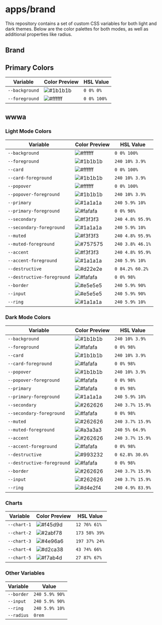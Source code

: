 # apps/brand

This repository contains a set of custom CSS variables for both light and dark themes. Below are the color palettes for both modes, as well as additional properties like radius.

## Brand

## Primary Colors

| Variable       | Color Preview                                            | HSL Value   |
| -------------- | -------------------------------------------------------- | ----------- |
| `--background` | ![#1b1b1b](https://placehold.co/15x15/000000/000000.png) | `0 0% 0%`   |
| `--foreground` | ![#ffffff](https://placehold.co/15x15/ffffff/ffffff.png) | `0 0% 100%` |

## wwwa

### Light Mode Colors

| Variable                   | Color Preview                                            | HSL Value        |
| -------------------------- | -------------------------------------------------------- | ---------------- |
| `--background`             | ![#ffffff](https://placehold.co/15x15/ffffff/ffffff.png) | `0 0% 100%`      |
| `--foreground`             | ![#1b1b1b](https://placehold.co/15x15/1b1b1b/1b1b1b.png) | `240 10% 3.9%`   |
| `--card`                   | ![#ffffff](https://placehold.co/15x15/ffffff/ffffff.png) | `0 0% 100%`      |
| `--card-foreground`        | ![#1b1b1b](https://placehold.co/15x15/1b1b1b/1b1b1b.png) | `240 10% 3.9%`   |
| `--popover`                | ![#ffffff](https://placehold.co/15x15/ffffff/ffffff.png) | `0 0% 100%`      |
| `--popover-foreground`     | ![#1b1b1b](https://placehold.co/15x15/1b1b1b/1b1b1b.png) | `240 10% 3.9%`   |
| `--primary`                | ![#1a1a1a](https://placehold.co/15x15/1a1a1a/1a1a1a.png) | `240 5.9% 10%`   |
| `--primary-foreground`     | ![#fafafa](https://placehold.co/15x15/fafafa/fafafa.png) | `0 0% 98%`       |
| `--secondary`              | ![#f3f3f3](https://placehold.co/15x15/f3f3f3/f3f3f3.png) | `240 4.8% 95.9%` |
| `--secondary-foreground`   | ![#1a1a1a](https://placehold.co/15x15/1a1a1a/1a1a1a.png) | `240 5.9% 10%`   |
| `--muted`                  | ![#f3f3f3](https://placehold.co/15x15/f3f3f3/f3f3f3.png) | `240 4.8% 95.9%` |
| `--muted-foreground`       | ![#757575](https://placehold.co/15x15/757575/757575.png) | `240 3.8% 46.1%` |
| `--accent`                 | ![#f3f3f3](https://placehold.co/15x15/f3f3f3/f3f3f3.png) | `240 4.8% 95.9%` |
| `--accent-foreground`      | ![#1a1a1a](https://placehold.co/15x15/1a1a1a/1a1a1a.png) | `240 5.9% 10%`   |
| `--destructive`            | ![#d22e2e](https://placehold.co/15x15/d22e2e/d22e2e.png) | `0 84.2% 60.2%`  |
| `--destructive-foreground` | ![#fafafa](https://placehold.co/15x15/fafafa/fafafa.png) | `0 0% 98%`       |
| `--border`                 | ![#e5e5e5](https://placehold.co/15x15/e5e5e5/e5e5e5.png) | `240 5.9% 90%`   |
| `--input`                  | ![#e5e5e5](https://placehold.co/15x15/e5e5e5/e5e5e5.png) | `240 5.9% 90%`   |
| `--ring`                   | ![#1a1a1a](https://placehold.co/15x15/1a1a1a/1a1a1a.png) | `240 5.9% 10%`   |

### Dark Mode Colors

| Variable                   | Color Preview                                            | HSL Value        |
| -------------------------- | -------------------------------------------------------- | ---------------- |
| `--background`             | ![#1b1b1b](https://placehold.co/15x15/1b1b1b/1b1b1b.png) | `240 10% 3.9%`   |
| `--foreground`             | ![#fafafa](https://placehold.co/15x15/fafafa/fafafa.png) | `0 0% 98%`       |
| `--card`                   | ![#1b1b1b](https://placehold.co/15x15/1b1b1b/1b1b1b.png) | `240 10% 3.9%`   |
| `--card-foreground`        | ![#fafafa](https://placehold.co/15x15/fafafa/fafafa.png) | `0 0% 98%`       |
| `--popover`                | ![#1b1b1b](https://placehold.co/15x15/1b1b1b/1b1b1b.png) | `240 10% 3.9%`   |
| `--popover-foreground`     | ![#fafafa](https://placehold.co/15x15/fafafa/fafafa.png) | `0 0% 98%`       |
| `--primary`                | ![#fafafa](https://placehold.co/15x15/fafafa/fafafa.png) | `0 0% 98%`       |
| `--primary-foreground`     | ![#1a1a1a](https://placehold.co/15x15/1a1a1a/1a1a1a.png) | `240 5.9% 10%`   |
| `--secondary`              | ![#262626](https://placehold.co/15x15/262626/262626.png) | `240 3.7% 15.9%` |
| `--secondary-foreground`   | ![#fafafa](https://placehold.co/15x15/fafafa/fafafa.png) | `0 0% 98%`       |
| `--muted`                  | ![#262626](https://placehold.co/15x15/262626/262626.png) | `240 3.7% 15.9%` |
| `--muted-foreground`       | ![#a3a3a3](https://placehold.co/15x15/a3a3a3/a3a3a3.png) | `240 5% 64.9%`   |
| `--accent`                 | ![#262626](https://placehold.co/15x15/262626/262626.png) | `240 3.7% 15.9%` |
| `--accent-foreground`      | ![#fafafa](https://placehold.co/15x15/fafafa/fafafa.png) | `0 0% 98%`       |
| `--destructive`            | ![#993232](https://placehold.co/15x15/993232/993232.png) | `0 62.8% 30.6%`  |
| `--destructive-foreground` | ![#fafafa](https://placehold.co/15x15/fafafa/fafafa.png) | `0 0% 98%`       |
| `--border`                 | ![#262626](https://placehold.co/15x15/262626/262626.png) | `240 3.7% 15.9%` |
| `--input`                  | ![#262626](https://placehold.co/15x15/262626/262626.png) | `240 3.7% 15.9%` |
| `--ring`                   | ![#d4e2f4](https://placehold.co/15x15/d4e2f4/d4e2f4.png) | `240 4.9% 83.9%` |

### Charts

| Variable    | Color Preview                                            | HSL Value     |
| ----------- | -------------------------------------------------------- | ------------- |
| `--chart-1` | ![#f45d9d](https://placehold.co/15x15/f45d9d/f45d9d.png) | `12 76% 61%`  |
| `--chart-2` | ![#2abf78](https://placehold.co/15x15/2abf78/2abf78.png) | `173 58% 39%` |
| `--chart-3` | ![#4e96a6](https://placehold.co/15x15/4e96a6/4e96a6.png) | `197 37% 24%` |
| `--chart-4` | ![#d2ca38](https://placehold.co/15x15/d2ca38/d2ca38.png) | `43 74% 66%`  |
| `--chart-5` | ![#f7ab4d](https://placehold.co/15x15/f7ab4d/f7ab4d.png) | `27 87% 67%`  |

### Other Variables

| Variable   | Value          |
| ---------- | -------------- |
| `--border` | `240 5.9% 90%` |
| `--input`  | `240 5.9% 90%` |
| `--ring`   | `240 5.9% 10%` |
| `--radius` | `0rem`         |
